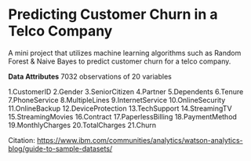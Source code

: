 # Predicting Customer Churn in a Telco Company
A  mini project that utilizes machine learning algorithms such as Random Forest & Naive Bayes to predict customer churn for a telco company.

**Data Attributes**
7032 observations of 20 variables

1.CustomerID
2.Gender
3.SeniorCitizen
4.Partner
5.Dependents
6.Tenure
7.PhoneService
8.MultipleLines
9.InternetService
10.OnlineSecurity
11.OnlineBackup
12.DeviceProtection
13.TechSupport
14.StreamingTV
15.StreamingMovies
16.Contract
17.PaperlessBilling
18.PaymentMethod
19.MonthlyCharges
20.TotalCharges
21.Churn


Citation: https://www.ibm.com/communities/analytics/watson-analytics-blog/guide-to-sample-datasets/
